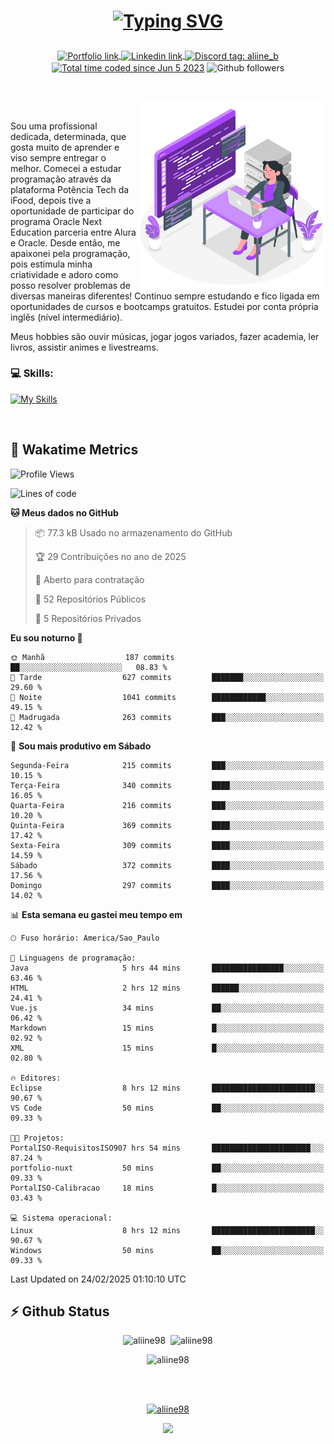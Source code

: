 # <p align = "center"><a href="https://git.io/typing-svg"><img src="https://readme-typing-svg.demolab.com?font=Space+Mono&size=28&pause=1000&duration=4000&color=8E58F7&vCenter=true&width=500&lines=%E2%9C%A8+Ol%C3%A1%2C+sou+Aline+Bevilacqua;%E2%9C%A8+Desenvolvedora+Web!" alt="Typing SVG" /></a></p>

<p align = "center">
    <a href="https://aliine98.github.io" target="_blank">
        <img alt="Portfolio link" align="center" src = "https://img.shields.io/badge/portfolio-8A2BE2?style=for-the-badge">
    </a>
    <a href="https://www.linkedin.com/in/aline-bevilacqua/" target="_blank">
        <img alt="Linkedin link" align="center" src = "https://img.shields.io/badge/LinkedIn-0077B5?style=for-the-badge&logo=linkedin&logoColor=white">
    </a>
    <a href="https://discord.com/" target="_blank">
        <img alt="Discord tag: aliine_b" align="center" src="https://img.shields.io/badge/-aliine__b-5865f2?style=flat-square&logo=Discord&logoColor=FFF" height="28">
    </a>
    <a href="https://wakatime.com/@aliine"><img src="https://wakatime.com/badge/user/d705bdc6-1244-4026-9380-8de8c1599f8d.svg?style=for-the-badge" alt="Total time coded since Jun 5 2023" align="center"/></a>
    <img alt="Github followers" align="center" src="https://img.shields.io/github/followers/Aliine98?style=for-the-badge&color=bf0f47&logo=github&logoColor=white">
</p><br>

<a href="https://storyset.com/"><img src="./assets/coding-amico.svg" width="300" align="right"></a>

<div align="left">
<br>

Sou uma profissional dedicada, determinada, que gosta muito de aprender e viso sempre entregar o melhor. Comecei a estudar programação através da plataforma Potência Tech da iFood, depois tive a oportunidade de participar do programa Oracle Next Education parceria entre Alura e Oracle. Desde então, me apaixonei pela programação, pois estimula minha criatividade e adoro como posso resolver problemas de diversas maneiras diferentes! Continuo sempre estudando e fico ligada em oportunidades de cursos e bootcamps gratuitos.
Estudei por conta própria inglês (nível intermediário).

Meus hobbies são ouvir músicas, jogar jogos variados, fazer academia, ler livros, assistir animes e livestreams.

### 💻 Skills:
[![My Skills](https://skillicons.dev/icons?i=html,css,js,java,tailwind,mysql,hibernate,ts,nuxt,firebase,express,mongo,kotlin,androidstudio&perline=5)](https://skillicons.dev)
</div>
<br>

## 🚀 Wakatime Metrics

<!--START_SECTION:waka-->
![Profile Views](http://img.shields.io/badge/Visualizac%C3%B5es%20do%20perfil-0-blue)

![Lines of code](https://img.shields.io/badge/Desde%20o%20Hello%20World%20eu%20escrevi-417.8%20thousand%20linhas%20de%20c%C3%B3digo-blue)

**🐱 Meus dados no GitHub** 

> 📦 77.3 kB Usado no armazenamento do GitHub 
 > 
> 🏆 29 Contribuições no ano de 2025
 > 
> 💼 Aberto para contratação
 > 
> 📜 52 Repositórios Públicos 
 > 
> 🔑 5 Repositórios Privados 
 > 
**Eu sou noturno 🦉** 

```text
🌞 Manhã                  187 commits         ██░░░░░░░░░░░░░░░░░░░░░░░   08.83 % 
🌆 Tarde                  627 commits         ███████░░░░░░░░░░░░░░░░░░   29.60 % 
🌃 Noite                  1041 commits        ████████████░░░░░░░░░░░░░   49.15 % 
🌙 Madrugada              263 commits         ███░░░░░░░░░░░░░░░░░░░░░░   12.42 % 
```
📅 **Sou mais produtivo em Sábado** 

```text
Segunda-Feira            215 commits         ███░░░░░░░░░░░░░░░░░░░░░░   10.15 % 
Terça-Feira              340 commits         ████░░░░░░░░░░░░░░░░░░░░░   16.05 % 
Quarta-Feira             216 commits         ███░░░░░░░░░░░░░░░░░░░░░░   10.20 % 
Quinta-Feira             369 commits         ████░░░░░░░░░░░░░░░░░░░░░   17.42 % 
Sexta-Feira              309 commits         ████░░░░░░░░░░░░░░░░░░░░░   14.59 % 
Sábado                   372 commits         ████░░░░░░░░░░░░░░░░░░░░░   17.56 % 
Domingo                  297 commits         ████░░░░░░░░░░░░░░░░░░░░░   14.02 % 
```


📊 **Esta semana eu gastei meu tempo em** 

```text
🕑︎ Fuso horário: America/Sao_Paulo

💬 Linguagens de programação: 
Java                     5 hrs 44 mins       ████████████████░░░░░░░░░   63.46 % 
HTML                     2 hrs 12 mins       ██████░░░░░░░░░░░░░░░░░░░   24.41 % 
Vue.js                   34 mins             ██░░░░░░░░░░░░░░░░░░░░░░░   06.42 % 
Markdown                 15 mins             █░░░░░░░░░░░░░░░░░░░░░░░░   02.92 % 
XML                      15 mins             █░░░░░░░░░░░░░░░░░░░░░░░░   02.80 % 

🔥 Editores: 
Eclipse                  8 hrs 12 mins       ███████████████████████░░   90.67 % 
VS Code                  50 mins             ██░░░░░░░░░░░░░░░░░░░░░░░   09.33 % 

🐱‍💻 Projetos: 
PortalISO-RequisitosISO907 hrs 54 mins       ██████████████████████░░░   87.24 % 
portfolio-nuxt           50 mins             ██░░░░░░░░░░░░░░░░░░░░░░░   09.33 % 
PortalISO-Calibracao     18 mins             █░░░░░░░░░░░░░░░░░░░░░░░░   03.43 % 

💻 Sistema operacional: 
Linux                    8 hrs 12 mins       ███████████████████████░░   90.67 % 
Windows                  50 mins             ██░░░░░░░░░░░░░░░░░░░░░░░   09.33 % 
```


 Last Updated on 24/02/2025 01:10:10 UTC
<!--END_SECTION:waka-->
 
## ⚡ Github Status

<p align="center"><img src="https://my-github-readme-stats-aliine98.vercel.app/api?username=aliine98&show_icons=true&locale=en&theme=radical" alt="aliine98" />&nbsp;&nbsp;<img src="https://my-github-readme-stats-aliine98.vercel.app/api/top-langs?username=aliine98&show_icons=true&locale=en&layout=compact&theme=radical&exclude_repo=my-github-readme-stats,my-github-readme-streak-stats,github-readme-streak-stats,ajax-com-js-puro&hide=c%2B%2B,cmake&langs_count=8" alt="aliine98" /></p>

<p align="center"><img src="https://my-github-readme-streak-stats.vercel.app?user=aliine98&theme=radical" alt="aliine98" /></p>

<br><br>
<p align="center"> <a href="https://github.com/ryo-ma/github-profile-trophy" target="_blank"><img src="https://github-profile-trophy.vercel.app/?username=aliine98&theme=radical&column=4" alt="aliine98" /></a> </p>

<p align="center"><img src="https://media4.giphy.com/media/C1bBFL2dMQxA4/giphy.gif?cid=ecf05e47z7xqxd7gboyuplq95r7v869x9bi8msk1upllpme2&ep=v1_gifs_search&rid=giphy.gif&ct=g" width="700"></p>
